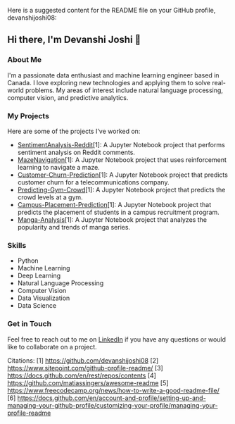 Here is a suggested content for the README file on your GitHub profile, devanshijoshi08:

## Hi there, I'm Devanshi Joshi 👋

### About Me
I'm a passionate data enthusiast and machine learning engineer based in Canada. I love exploring new technologies and applying them to solve real-world problems. My areas of interest include natural language processing, computer vision, and predictive analytics.

### My Projects
Here are some of the projects I've worked on:

- [SentimentAnalysis-Reddit](https://github.com/devanshijoshi08/SentimentAnalysis-Reddit)[1]: A Jupyter Notebook project that performs sentiment analysis on Reddit comments.
- [MazeNavigation](https://github.com/devanshijoshi08/MazeNavigation)[1]: A Jupyter Notebook project that uses reinforcement learning to navigate a maze.
- [Customer-Churn-Prediction](https://github.com/devanshijoshi08/Customer-Churn-Prediction)[1]: A Jupyter Notebook project that predicts customer churn for a telecommunications company.
- [Predicting-Gym-Crowd](https://github.com/devanshijoshi08/Predicting-Gym-Crowd)[1]: A Jupyter Notebook project that predicts the crowd levels at a gym.
- [Campus-Placement-Prediction](https://github.com/devanshijoshi08/Campus-Placement-Prediction)[1]: A Jupyter Notebook project that predicts the placement of students in a campus recruitment program.
- [Manga-Analysis](https://github.com/devanshijoshi08/Manga-Analysis)[1]: A Jupyter Notebook project that analyzes the popularity and trends of manga series.

### Skills
- Python
- Machine Learning
- Deep Learning
- Natural Language Processing
- Computer Vision
- Data Visualization
- Data Science

### Get in Touch
Feel free to reach out to me on [LinkedIn](www.linkedin.com/in/devanshi-joshi-a524b8194) if you have any questions or would like to collaborate on a project.

Citations:
[1] https://github.com/devanshijoshi08
[2] https://www.sitepoint.com/github-profile-readme/
[3] https://docs.github.com/en/rest/repos/contents
[4] https://github.com/matiassingers/awesome-readme
[5] https://www.freecodecamp.org/news/how-to-write-a-good-readme-file/
[6] https://docs.github.com/en/account-and-profile/setting-up-and-managing-your-github-profile/customizing-your-profile/managing-your-profile-readme
